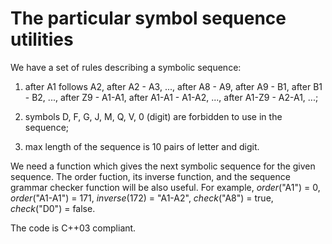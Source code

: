 # The particular symbol sequence utilities

We have a set of rules describing a symbolic sequence:

1) after A1 follows A2, after A2 - A3, ..., after A8 - A9, after A9 - B1, after B1 - B2, ..., after Z9 - A1-A1, after A1-A1 - A1-A2, ..., after A1-Z9 - A2-A1, ...;

2) symbols D, F, G, J, M, Q, V, 0 (digit) are forbidden to use in the sequence;

3) max length of the sequence is 10 pairs of letter and digit.

We need a function which gives the next symbolic sequence for the given sequence.  The order fuction, its inverse function, and the sequence grammar checker function will be also useful.  For example, _order_("A1") = 0, _order_("A1-A1") = 171, _inverse_(172) = "A1-A2", _check_("A8") = true, _check_("D0") = false.

The code is C++03 compliant.
